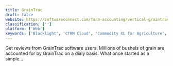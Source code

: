 ```yaml
---
title: GrainTrac
draft: false 
website: https://softwareconnect.com/farm-accounting/vertical-graintrac/
classification: ['']
platform: ['Web']
keywords: ['Blacklight', 'CTRM Cloud', 'Commodity XL for Agriculture', 'Eka', 'Millmaster', 'Panjiva', 'Saturn', 'TRADEPAQ TRM', 'TRMTracker', 'Zonos', 'iRely i21']
---
```

Get reviews from GrainTrac software users. Millions of bushels of grain are accounted for by GrainTrac on a dialy basis. What once started as a simple...